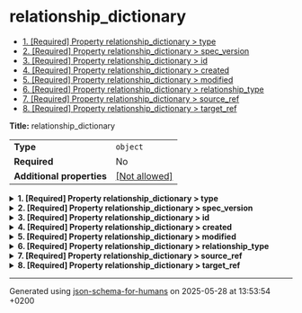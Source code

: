 # relationship_dictionary

- [1. [Required] Property relationship_dictionary > type](#type)
- [2. [Required] Property relationship_dictionary > spec_version](#spec_version)
- [3. [Required] Property relationship_dictionary > id](#id)
- [4. [Required] Property relationship_dictionary > created](#created)
- [5. [Required] Property relationship_dictionary > modified](#modified)
- [6. [Required] Property relationship_dictionary > relationship_type](#relationship_type)
- [7. [Required] Property relationship_dictionary > source_ref](#source_ref)
- [8. [Required] Property relationship_dictionary > target_ref](#target_ref)

**Title:** relationship_dictionary

|                           |                                                         |
| ------------------------- | ------------------------------------------------------- |
| **Type**                  | `object`                                                |
| **Required**              | No                                                      |
| **Additional properties** | [[Not allowed]](# "Additional Properties not allowed.") |

<details>
<summary>
<strong> <a name="type"></a>1. [Required] Property relationship_dictionary > type</strong>  

</summary>
<blockquote>

|              |          |
| ------------ | -------- |
| **Type**     | `string` |
| **Required** | Yes      |

**Description:** property extension from the request (coming from the STIX format)

</blockquote>
</details>

<details>
<summary>
<strong> <a name="spec_version"></a>2. [Required] Property relationship_dictionary > spec_version</strong>  

</summary>
<blockquote>

|              |         |
| ------------ | ------- |
| **Type**     | `const` |
| **Required** | Yes     |

**Description:** version of the stix format

Specific value: `"relationship"`

</blockquote>
</details>

<details>
<summary>
<strong> <a name="id"></a>3. [Required] Property relationship_dictionary > id</strong>  

</summary>
<blockquote>

|              |          |
| ------------ | -------- |
| **Type**     | `string` |
| **Required** | Yes      |

| Restrictions                      |                                                                                       |
| --------------------------------- | ------------------------------------------------------------------------------------- |
| **Must match regular expression** | ```^relationship--.*$``` [Test](https://regex101.com/?regex=%5Erelationship--.%2A%24) |

</blockquote>
</details>

<details>
<summary>
<strong> <a name="created"></a>4. [Required] Property relationship_dictionary > created</strong>  

</summary>
<blockquote>

|              |             |
| ------------ | ----------- |
| **Type**     | `string`    |
| **Required** | Yes         |
| **Format**   | `date-time` |

**Description:** timestamp of the creation in ISO-8601 (UTC)

</blockquote>
</details>

<details>
<summary>
<strong> <a name="modified"></a>5. [Required] Property relationship_dictionary > modified</strong>  

</summary>
<blockquote>

|              |             |
| ------------ | ----------- |
| **Type**     | `string`    |
| **Required** | Yes         |
| **Format**   | `date-time` |

**Description:** timestamp of the modification in ISO-8601 (UTC)

</blockquote>
</details>

<details>
<summary>
<strong> <a name="relationship_type"></a>6. [Required] Property relationship_dictionary > relationship_type</strong>  

</summary>
<blockquote>

|              |          |
| ------------ | -------- |
| **Type**     | `string` |
| **Required** | Yes      |

**Description:** relationship type of the deviation

</blockquote>
</details>

<details>
<summary>
<strong> <a name="source_ref"></a>7. [Required] Property relationship_dictionary > source_ref</strong>  

</summary>
<blockquote>

|              |          |
| ------------ | -------- |
| **Type**     | `string` |
| **Required** | Yes      |

**Description:** reference to the source indicator

| Restrictions                      |                                                                                 |
| --------------------------------- | ------------------------------------------------------------------------------- |
| **Must match regular expression** | ```^indicator--.*$``` [Test](https://regex101.com/?regex=%5Eindicator--.%2A%24) |

</blockquote>
</details>

<details>
<summary>
<strong> <a name="target_ref"></a>8. [Required] Property relationship_dictionary > target_ref</strong>  

</summary>
<blockquote>

|              |          |
| ------------ | -------- |
| **Type**     | `string` |
| **Required** | Yes      |

**Description:** reference to the target indicator

| Restrictions                      |                                                                                 |
| --------------------------------- | ------------------------------------------------------------------------------- |
| **Must match regular expression** | ```^indicator--.*$``` [Test](https://regex101.com/?regex=%5Eindicator--.%2A%24) |

</blockquote>
</details>

----------------------------------------------------------------------------------------------------------------------------
Generated using [json-schema-for-humans](https://github.com/coveooss/json-schema-for-humans) on 2025-05-28 at 13:53:54 +0200